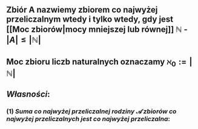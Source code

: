 ## Zbiór A nazwiemy **zbiorem co najwyżej przeliczalnym** wtedy i tylko wtedy, gdy jest [[Moc zbiorów|mocy mniejszej lub równej]] $\mathbb{N}$ - $|A|\leq|\mathbb{N}|$
## Moc zbioru liczb naturalnych oznaczamy $\aleph_0:=|\mathbb{N}|$
## *Własności*:
### (1) *Suma co najwyżej przeliczalnej rodziny $\mathcal{A}$ zbiorów co najwyżej przeliczalnych jest co najwyżej przeliczalna*: